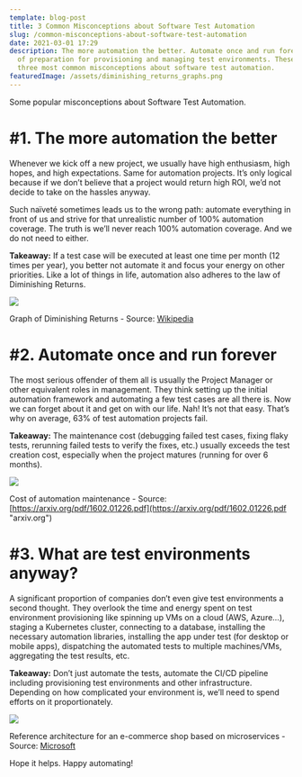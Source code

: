 ```yaml
---
template: blog-post
title: 3 Common Misconceptions about Software Test Automation
slug: /common-misconceptions-about-software-test-automation
date: 2021-03-01 17:29
description: The more automation the better. Automate once and run forever. Lack
  of preparation for provisioning and managing test environments. These are the
  three most common misconceptions about software test automation.
featuredImage: /assets/diminishing_returns_graphs.png
---
```

Some popular misconceptions about Software Test Automation.

# **\#1. The more automation the better**

Whenever we kick off a new project, we usually have high enthusiasm, high hopes, and high expectations. Same for automation projects. It’s only logical because if we don’t believe that a project would return high ROI, we’d not decide to take on the hassles anyway.

Such naïveté sometimes leads us to the wrong path: automate everything in front of us and strive for that unrealistic number of 100% automation coverage. The truth is we’ll never reach 100% automation coverage. And we do not need to either.

**Takeaway:** If a test case will be executed at least one time per month (12 times per year), you better not automate it and focus your energy on other priorities. Like a lot of things in life, automation also adheres to the law of Diminishing Returns.

![](https://qph.fs.quoracdn.net/main-qimg-ad88e3bd36344dea3e1ec9774fb5f249)

Graph of Diminishing Returns - Source: [Wikipedia](https://en.wikipedia.org/wiki/Diminishing_returns "en.wikipedia.org")

# **\#2. Automate once and run forever**

The most serious offender of them all is usually the Project Manager or other equivalent roles in management. They think setting up the initial automation framework and automating a few test cases are all there is. Now we can forget about it and get on with our life. Nah! It’s not that easy. That’s why on average, 63% of test automation projects fail.

**Takeaway:** The maintenance cost (debugging failed test cases, fixing flaky tests, rerunning failed tests to verify the fixes, etc.) usually exceeds the test creation cost, especially when the project matures (running for over 6 months).

![](https://qph.fs.quoracdn.net/main-qimg-d8d13274b4cc7db071fd3c02aeb1b778)

Cost of automation maintenance - Source: [https://arxiv.org/pdf/1602.01226.pdf](https://arxiv.org/pdf/1602.01226.pdf "arxiv.org")

# \#3. What are test environments anyway?

A significant proportion of companies don’t even give test environments a second thought. They overlook the time and energy spent on test environment provisioning like spinning up VMs on a cloud (AWS, Azure…), staging a Kubernetes cluster, connecting to a database, installing the necessary automation libraries, installing the app under test (for desktop or mobile apps), dispatching the automated tests to multiple machines/VMs, aggregating the test results, etc.

**Takeaway:** Don’t just automate the tests, automate the CI/CD pipeline including provisioning test environments and other infrastructure. Depending on how complicated your environment is, we’ll need to spend efforts on it proportionately.

![](https://qph.fs.quoracdn.net/main-qimg-54dfba7ea4a775fa3f94a6d95a28dbac)

Reference architecture for an e-commerce shop based on microservices - Source: [Microsoft](https://docs.microsoft.com/en-us/dotnet/architecture/microservices/multi-container-microservice-net-applications/microservice-application-design "docs.microsoft.com")

Hope it helps. Happy automating!